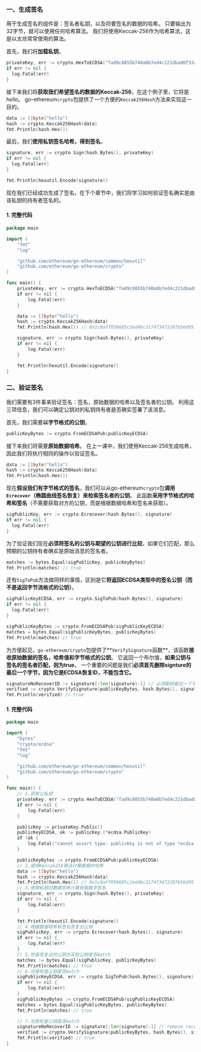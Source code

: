 ### 一、生成签名

用于生成签名的组件是：签名者私钥，以及将要签名的数据的哈希。 只要输出为32字节，就可以使用任何哈希算法。 我们将使用Keccak-256作为哈希算法，这是以太坊常常使用的算法。

首先，我们将**加载私钥**。

```go
privateKey, err := crypto.HexToECDSA("fad9c8855b740a0b7ed4c221dbad0f33a83a49cad6b3fe8d5817ac83d38b6a19")
if err != nil {
  log.Fatal(err)
}
```

接下来我们将**获取我们希望签名的数据的Keccak-256**，在这个例子里，它将是*hello*。 go-ethereum`crypto`包提供了一个方便的`Keccak256Hash`方法来实现这一目的。

```go
data := []byte("hello")
hash := crypto.Keccak256Hash(data)
fmt.Println(hash.Hex()) 
```

最后，我们**使用私钥签名哈希，得到签名**。

```go
signature, err := crypto.Sign(hash.Bytes(), privateKey)
if err != nil {
  log.Fatal(err)
}

fmt.Println(hexutil.Encode(signature))
```

现在我们已经成功生成了签名，在下个章节中，我们将学习如何验证签名确实是由该私钥的持有者签名的。

#### 1. 完整代码

```go
package main

import (
    "fmt"
    "log"

    "github.com/ethereum/go-ethereum/common/hexutil"
    "github.com/ethereum/go-ethereum/crypto"
)

func main() {
    privateKey, err := crypto.HexToECDSA("fad9c8855b740a0b7ed4c221dbad0f33a83a49cad6b3fe8d5817ac83d38b6a19")
    if err != nil {
        log.Fatal(err)
    }

    data := []byte("hello")
    hash := crypto.Keccak256Hash(data)
    fmt.Println(hash.Hex()) // 0x1c8aff950685c2ed4bc3174f3472287b56d9517b9c948127319a09a7a36deac8

    signature, err := crypto.Sign(hash.Bytes(), privateKey)
    if err != nil {
        log.Fatal(err)
    }

    fmt.Println(hexutil.Encode(signature)) 
}
```

### 二、验证签名

我们需要有3件事来验证签名：签名，原始数据的哈希以及签名者的公钥。 利用这三项信息，我们可以确定公钥对的私钥持有者是否确实签署了该消息。

首先，我们需要**以字节格式的公钥**。

```go
publicKeyBytes := crypto.FromECDSAPub(publicKeyECDSA)
```

接下来我们将需要**原始数据哈希**。 在上一课中，我们使用Keccak-256生成哈希，因此我们将执行相同的操作以验证签名。

```go
data := []byte("hello")
hash := crypto.Keccak256Hash(data)
fmt.Println(hash.Hex())
```

现在**假设我们有字节格式的签名**，我们可以从go-ethereum`crypto`包**调用`Ecrecover`（椭圆曲线签名恢复）来检索签名者的公钥**。 此函数**采用字节格式的哈希和签名**（不需要获取对方的公钥，而是根据数据哈希和签名来获取）。

```go
sigPublicKey, err := crypto.Ecrecover(hash.Bytes(), signature)
if err != nil {
  log.Fatal(err)
}
```

为了验证我们现在**必须将签名的公钥与期望的公钥进行比较**，如果它们匹配，那么预期的公钥持有者确实是原始消息的签名者。

```go
matches := bytes.Equal(sigPublicKey, publicKeyBytes)
fmt.Println(matches) // true
```

还有`SigToPub`方法做同样的事情，区别是它**将返回ECDSA类型中的签名公钥（而不是返回字节流格式的公钥）**。

```go
sigPublicKeyECDSA, err := crypto.SigToPub(hash.Bytes(), signature)
if err != nil {
  log.Fatal(err)
}

sigPublicKeyBytes := crypto.FromECDSAPub(sigPublicKeyECDSA)
matches = bytes.Equal(sigPublicKeyBytes, publicKeyBytes)
fmt.Println(matches) // true
```

为方便起见，`go-ethereum/crypto`包提供了**`VerifySignature`函数**，该函数**接收原始数据的签名，哈希值和字节格式的公钥**。 它返回一个布尔值，**如果公钥与签名的签名者匹配，则为true**。 一个重要的问题是我们**必须首先删除signture的最后一个字节，因为它是ECDSA恢复ID，不能包含它。**

```go
signatureNoRecoverID := signature[:len(signature)-1] // 必须删除最后一个字节
verified := crypto.VerifySignature(publicKeyBytes, hash.Bytes(), signatureNoRecoverID)  //返回一个bool值
fmt.Println(verified) // true
```

#### 1. 完整代码

```go
package main

import (
    "bytes"
    "crypto/ecdsa"
    "fmt"
    "log"

    "github.com/ethereum/go-ethereum/common/hexutil"
    "github.com/ethereum/go-ethereum/crypto"
)

func main() {
    // 1.获取公私钥
    privateKey, err := crypto.HexToECDSA("fad9c8855b740a0b7ed4c221dbad0f33a83a49cad6b3fe8d5817ac83d38b6a19")
    if err != nil {
        log.Fatal(err)
    }

    publicKey := privateKey.Public()
    publicKeyECDSA, ok := publicKey.(*ecdsa.PublicKey)
    if !ok {
        log.Fatal("cannot assert type: publicKey is not of type *ecdsa.PublicKey")
    }

    publicKeyBytes := crypto.FromECDSAPub(publicKeyECDSA)
	// 2.使用Keccak256算法计算数据的哈希
    data := []byte("hello")
    hash := crypto.Keccak256Hash(data)
    fmt.Println(hash.Hex()) // 0x1c8aff950685c2ed4bc3174f3472287b56d9517b9c948127319a09a7a36deac8
	// 3.使用私钥对数据哈希计算获取数字签名
    signature, err := crypto.Sign(hash.Bytes(), privateKey)
    if err != nil {
        log.Fatal(err)
    }

    fmt.Println(hexutil.Encode(signature))  
	// 4.根据数据哈希和签名恢复出公钥
    sigPublicKey, err := crypto.Ecrecover(hash.Bytes(), signature)
    if err != nil {
        log.Fatal(err)
    }
	// 5.检查恢复出的公钥与实际公钥是否match
    matches := bytes.Equal(sigPublicKey, publicKeyBytes)
    fmt.Println(matches) // true
	// 6.也是检查公钥是否match
    sigPublicKeyECDSA, err := crypto.SigToPub(hash.Bytes(), signature)
    if err != nil {
        log.Fatal(err)
    }
    sigPublicKeyBytes := crypto.FromECDSAPub(sigPublicKeyECDSA)
    matches = bytes.Equal(sigPublicKeyBytes, publicKeyBytes)
    fmt.Println(matches) // true

    // 7.也是检查公钥是否match
    signatureNoRecoverID := signature[:len(signature)-1] // remove recovery id
    verified := crypto.VerifySignature(publicKeyBytes, hash.Bytes(), signatureNoRecoverID)
    fmt.Println(verified) // true
}
```

